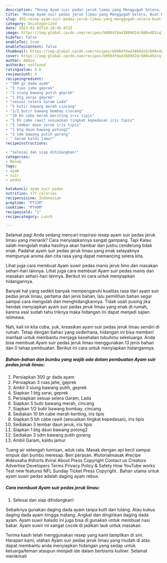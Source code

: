 ```yaml
---
description: "Resep Ayam suir pedas jeruk limau yang Menggugah Selera, Buat Buka Puasa Bisa Manjain Lidah"
title: "Resep Ayam suir pedas jeruk limau yang Menggugah Selera, Buat Buka Puasa Bisa Manjain Lidah"
slug: 492-resep-ayam-suir-pedas-jeruk-limau-yang-menggugah-selera-buat-buka-puasa-bisa-manjain-lidah
category: Uncategorized
date: 2023-03-02T14:10:46.872Z
image: https://img-global.cpcdn.com/recipes/b0984fda43889d2d/680x482cq70/ayam-suir-pedas-jeruk-limau-foto-resep-utama.jpg
hideToc: false
enableToc: true
enableTocContent: false
thumbnail: https://img-global.cpcdn.com/recipes/b0984fda43889d2d/680x482cq70/ayam-suir-pedas-jeruk-limau-foto-resep-utama.jpg
cover: https://img-global.cpcdn.com/recipes/b0984fda43889d2d/680x482cq70/ayam-suir-pedas-jeruk-limau-foto-resep-utama.jpg
author: Admin
authorAv: notfound
ratingvalue: 3.6
reviewcount: 4
recipeingredient:
- "300 gr dada ayam"
- "3 ruas jahe geprek"
- "3 siung bawang putih geprek"
- "1 btg serai geprek"
- "sesuai selera Garam Lada"
- "5 butir bawang merah cincang"
- "1/2 butir bawang bombay cincang"
- "10 bh cabe merah keriting iris tipis"
- "5 bh cabe rawit sesuaikan tingkat kepedasan iris tipis"
- "3 lembar daun jeruk iris tipis"
- "1 btg daun bawang potong2"
- "3 sdm bawang putih goreng"
- " Garam kaldu jamur"
recipeinstructions:

- "Selesai dan siap dihidangkan!"
categories:
- Resep
tags:
- ayam
- suir
- pedas

katakunci: ayam suir pedas 
nutrition: 177 calories
recipecuisine: Indonesian
preptime: "PT33M"
cooktime: "PT40M"
recipeyield: "1"
recipecategory: Lunch

---
```



Selamat pagi Anda sedang mencari inspirasi resep ayam suir pedas jeruk limau yang menarik? Cara menyiapkannya sangat gampang. Tapi Kalau salah mengolah maka hasilnya akan hambar dan justru cenderung tidak enak. Padahal ayam suir pedas jeruk limau yang enak selayaknya mempunyai aroma dan cita rasa yang dapat memancing selera kita.


Lihat juga cara membuat Ayam suwir pedas manis jeruk limo dan masakan sehari-hari lainnya. Lihat juga cara membuat Ayam suir pedas manis dan masakan sehari-hari lainnya. Berikut ini cara untuk menyiapkan hidangannya.

Banyak hal yang sedikit banyak mempengaruhi kualitas rasa dari ayam suir pedas jeruk limau, pertama dari jenis bahan, lalu pemilihan bahan segar sampai cara mengolah dan menghidangkannya. Tidak usah pusing jika hendak menyiapkan ayam suir pedas jeruk limau yang enak di rumah, karena asal sudah tahu triknya maka hidangan ini dapat menjadi sajian istimewa.


Nah, kali ini kita coba, yuk, kreasikan ayam suir pedas jeruk limau sendiri di rumah. Tetap dengan bahan yang sederhana, hidangan ini bisa memberi manfaat untuk membantu menjaga kesehatan tubuhmu sekeluarga. Anda bisa membuat Ayam suir pedas jeruk limau menggunakan 13 jenis bahan dan 0 tahap pembuatan. Berikut ini cara untuk menyiapkan hidangannya.

<!--inarticleads1-->

##### Bahan-bahan dan bumbu yang wajib ada dalam pembuatan Ayam suir pedas jeruk limau:

1. Persiapkan 300 gr dada ayam
1. Persiapkan 3 ruas jahe, geprek
1. Ambil 3 siung bawang putih, geprek
1. Siapkan 1 btg serai, geprek
1. Persiapkan sesuai selera Garam, Lada
1. Siapkan 5 butir bawang merah, cincang
1. Siapkan 1/2 butir bawang bombay, cincang
1. Sediakan 10 bh cabe merah keriting, iris tipis
1. Siapkan 5 bh cabe rawit (sesuaikan tingkat kepedasan), iris tipis
1. Sediakan 3 lembar daun jeruk, iris tipis
1. Siapkan 1 btg daun bawang potong2
1. Sediakan 3 sdm bawang putih goreng
1. Ambil  Garam, kaldu jamur


Tuang air setengah tumisan, aduk rata. Masak dengan api kecil sampai empuk dan bumbu meresap. Beri perasan. #tutorialmasak #recipe #ideusaha #shorts #viral About Press Copyright Contact us Creators Advertise Developers Terms Privacy Policy &amp; Safety How YouTube works Test new features NFL Sunday Ticket Press Copyright . Bahan utama untuk ayam suwir pedas adalah daging ayam rebus. 

<!--inarticleads2-->

##### Cara membuat Ayam suir pedas jeruk limau:


1. Selesai dan siap dihidangkan!

Sebaiknya gunakan daging dada ayam tanpa kulit dan tulang. Atau kukus daging dada ayam hingga matang. Angkat dan dinginkan daging dada ayam. Ayam suwir balado ini juga bisa di gunakan untuk membuat nasi bakar. Ayam suwir ini sangat cocok di jadikan lauk untuk masakan. 

Terima kasih telah menggunakan resep yang kami tampilkan di sini. Harapan kami, olahan Ayam suir pedas jeruk limau yang mudah di atas dapat membantu anda menyiapkan hidangan yang sedap untuk keluarga/teman ataupun menjadi ide dalam berbisnis kuliner. Selamat menikmati
